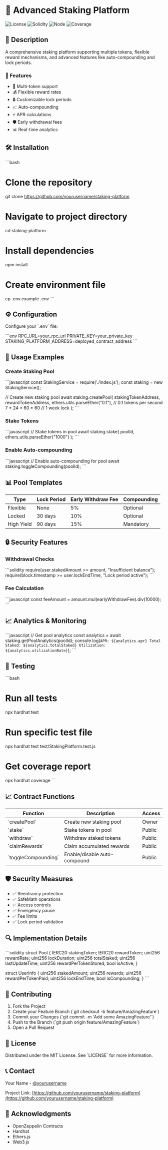 # 🏦 Advanced Staking Platform

![License](https://img.shields.io/badge/license-MIT-blue.svg)
![Solidity](https://img.shields.io/badge/solidity-%5E0.8.0-blue)
![Node](https://img.shields.io/badge/node-%3E%3D14.0.0-green)
![Coverage](https://img.shields.io/badge/coverage-100%25-brightgreen)

## 📝 Description

A comprehensive staking platform supporting multiple tokens, flexible reward mechanisms, and advanced features like auto-compounding and lock periods.

### 🚀 Features

- 🔄 Multi-token support
- 💰 Flexible reward rates
- 🔒 Customizable lock periods
- 📈 Auto-compounding
- ⚡ APR calculations
- 🛡️ Early withdrawal fees
- 📊 Real-time analytics

## 🛠 Installation

\`\`\`bash
# Clone the repository
git clone https://github.com/yourusername/staking-platform

# Navigate to project directory
cd staking-platform

# Install dependencies
npm install

# Create environment file
cp .env.example .env
\`\`\`

## ⚙️ Configuration

Configure your \`.env\` file:

\`\`\`env
RPC_URL=your_rpc_url
PRIVATE_KEY=your_private_key
STAKING_PLATFORM_ADDRESS=deployed_contract_address
\`\`\`

## 📖 Usage Examples

### Create Staking Pool

\`\`\`javascript
const StakingService = require('./index.js');
const staking = new StakingService();

// Create new staking pool
await staking.createPool(
    stakingTokenAddress,
    rewardTokenAddress,
    ethers.utils.parseEther("0.1"), // 0.1 tokens per second
    7 * 24 * 60 * 60 // 1 week lock
);
\`\`\`

### Stake Tokens

\`\`\`javascript
// Stake tokens in pool
await staking.stake(
    poolId,
    ethers.utils.parseEther("1000")
);
\`\`\`

### Enable Auto-compounding

\`\`\`javascript
// Enable auto-compounding for pool
await staking.toggleCompounding(poolId);
\`\`\`

## 📊 Pool Templates

| Type | Lock Period | Early Withdraw Fee | Compounding |
|------|-------------|-------------------|-------------|
| Flexible | None | 5% | Optional |
| Locked | 30 days | 10% | Optional |
| High Yield | 90 days | 15% | Mandatory |

## 🔒 Security Features

### Withdrawal Checks
\`\`\`solidity
require(user.stakedAmount >= amount, "Insufficient balance");
require(block.timestamp >= user.lockEndTime, "Lock period active");
\`\`\`

### Fee Calculation
\`\`\`javascript
const feeAmount = amount.mul(earlyWithdrawFee).div(10000);
\`\`\`

## 📈 Analytics & Monitoring

\`\`\`javascript
// Get pool analytics
const analytics = await staking.getPoolAnalytics(poolId);
console.log(`
    APR: ${analytics.apr}
    Total Staked: ${analytics.totalStaked}
    Utilization: ${analytics.utilizationRate}
`);
\`\`\`

## 🧪 Testing

\`\`\`bash
# Run all tests
npx hardhat test

# Run specific test file
npx hardhat test test/StakingPlatform.test.js

# Get coverage report
npx hardhat coverage
\`\`\`

## 📈 Contract Functions

| Function | Description | Access |
|----------|-------------|--------|
| \`createPool\` | Create new staking pool | Owner |
| \`stake\` | Stake tokens in pool | Public |
| \`withdraw\` | Withdraw staked tokens | Public |
| \`claimRewards\` | Claim accumulated rewards | Public |
| \`toggleCompounding\` | Enable/disable auto-compound | Public |

## 🛡️ Security Measures

- ✅ Reentrancy protection
- ✅ SafeMath operations
- ✅ Access controls
- ✅ Emergency pause
- ✅ Fee limits
- ✅ Lock period validation

## 🔍 Implementation Details

\`\`\`solidity
struct Pool {
    IERC20 stakingToken;
    IERC20 rewardToken;
    uint256 rewardRate;
    uint256 lockDuration;
    uint256 totalStaked;
    uint256 lastUpdateTime;
    uint256 rewardPerTokenStored;
    bool isActive;
}

struct UserInfo {
    uint256 stakedAmount;
    uint256 rewards;
    uint256 rewardPerTokenPaid;
    uint256 lockEndTime;
    bool isCompounding;
}
\`\`\`

## 🤝 Contributing

1. Fork the Project
2. Create your Feature Branch (\`git checkout -b feature/AmazingFeature\`)
3. Commit your Changes (\`git commit -m 'Add some AmazingFeature'\`)
4. Push to the Branch (\`git push origin feature/AmazingFeature\`)
5. Open a Pull Request

## 📜 License

Distributed under the MIT License. See \`LICENSE\` for more information.

## 📞 Contact

Your Name - [@yourusername](https://twitter.com/yourusername)

Project Link: [https://github.com/yourusername/staking-platform](https://github.com/yourusername/staking-platform)

## 🙏 Acknowledgments

- OpenZeppelin Contracts
- Hardhat
- Ethers.js
- Web3.js 